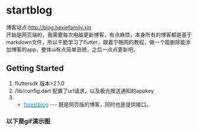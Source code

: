 # startblog

博客站点:http://blog.hexiefamily.xin  
开始是网页端的，我需要每次电脑更新博客，有点麻烦，本身所有的博客都是基于markdown文件，所以干脆学习了flutter，跟着宁皓网的教程，做一个能删除能添加博客的app，整体ui有点简单丑陋，之后一点点更新吧。

## Getting Started

1. fluttersdk 版本>2.1.0  
1. /lib/config.dart 配置了url请求，以及极光推送通知的appkey
1. - [<font color=#0099ff>forestblog</font>](https://github.com/cjyzwg/forestblog) --- 既是网页版的博客，同时也是提供接口。


### 以下是gif演示图


